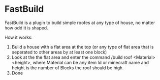 # FastBuild
FastBuild is a plugin to build simple roofes at any type of house, no matter how odd it is shaped.

How it works:

1) Build a house with a flat area at the top (or any type of flat area that is seperated to other areas by at least one block)
2) Look at the the flat area and enter the command /build roof 	&lt;Material&gt; 	&lt;height&gt;, where Material can be any item Id or minecraft name and height is the number of Blocks the roof should be high.
3) Done
